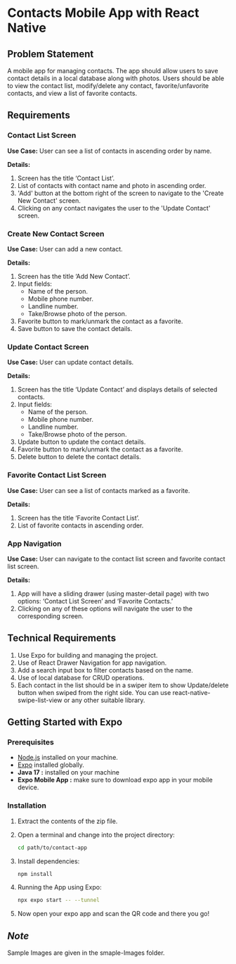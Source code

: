 # Contacts Mobile App with React Native

## Problem Statement

A mobile app for managing contacts. The app should allow users to save contact details in a local database along with photos. Users should be able to view the contact list, modify/delete any contact, favorite/unfavorite contacts, and view a list of favorite contacts.

## Requirements

### Contact List Screen

**Use Case:** User can see a list of contacts in ascending order by name.

**Details:**
1. Screen has the title ‘Contact List’.
2. List of contacts with contact name and photo in ascending order.
3. 'Add' button at the bottom right of the screen to navigate to the 'Create New Contact' screen.
4. Clicking on any contact navigates the user to the 'Update Contact' screen.

### Create New Contact Screen

**Use Case:** User can add a new contact.

**Details:**
1. Screen has the title ‘Add New Contact’.
2. Input fields:
   - Name of the person.
   - Mobile phone number.
   - Landline number.
   - Take/Browse photo of the person.
3. Favorite button to mark/unmark the contact as a favorite.
4. Save button to save the contact details.

### Update Contact Screen

**Use Case:** User can update contact details.

**Details:**
1. Screen has the title ‘Update Contact’ and displays details of selected contacts.
2. Input fields:
   - Name of the person.
   - Mobile phone number.
   - Landline number.
   - Take/Browse photo of the person.
3. Update button to update the contact details.
4. Favorite button to mark/unmark the contact as a favorite.
5. Delete button to delete the contact details.

### Favorite Contact List Screen

**Use Case:** User can see a list of contacts marked as a favorite.

**Details:**
1. Screen has the title ‘Favorite Contact List’.
2. List of favorite contacts in ascending order.

### App Navigation

**Use Case:** User can navigate to the contact list screen and favorite contact list screen.

**Details:**
1. App will have a sliding drawer (using master-detail page) with two options: ‘Contact List Screen’ and ‘Favorite Contacts.’
2. Clicking on any of these options will navigate the user to the corresponding screen.

## Technical Requirements

1. Use Expo for building and managing the project.
2. Use of React Drawer Navigation for app navigation.
3. Add a search input box to filter contacts based on the name.
4. Use of local database for CRUD operations.
5. Each contact in the list should be in a swiper item to show Update/delete button when swiped from the right side. You can use react-native-swipe-list-view or any other suitable library.

## Getting Started with Expo

### Prerequisites

- [Node.js](https://nodejs.org/) installed on your machine.
- [Expo](https://docs.expo.dev/get-started/installation/) installed globally.
- **Java 17 :** installed on your machine
- **Expo Mobile App :** make sure to download expo app in your mobile device.

### Installation

1. Extract the contents of the zip file.

2. Open a terminal and change into the project directory:

   ```bash
   cd path/to/contact-app

3. Install dependencies:

    ```bash
    npm install

4. Running the App using Expo:

    ```bash
    npx expo start -- --tunnel

5. Now open your expo app and scan the QR code and there you go!


## ***Note*** 
Sample Images are given in the smaple-Images folder.
